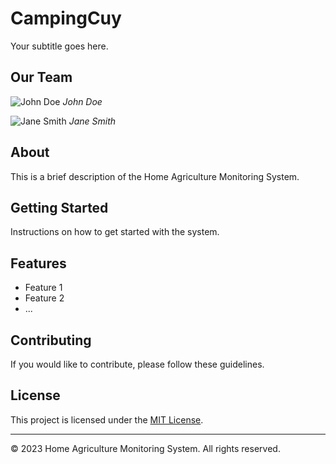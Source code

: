 # CampingCuy

Your subtitle goes here.

## Our Team

![John Doe](images/member1.jpg)
*John Doe*

![Jane Smith](images/member2.jpg)
*Jane Smith*

<!-- Add more team members as needed -->

## About

This is a brief description of the Home Agriculture Monitoring System.

## Getting Started

Instructions on how to get started with the system.

## Features

- Feature 1
- Feature 2
- ...

## Contributing

If you would like to contribute, please follow these guidelines.

## License

This project is licensed under the [MIT License](LICENSE).

---

&copy; 2023 Home Agriculture Monitoring System. All rights reserved.
